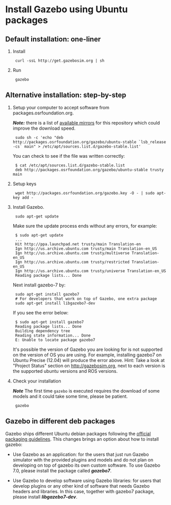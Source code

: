 # Install Gazebo using Ubuntu packages

## Default installation: one-liner

1. Install

        curl -ssL http://get.gazebosim.org | sh

2. Run

        gazebo

## Alternative installation: step-by-step

1. Setup your computer to accept software from packages.osrfoundation.org.

    ***Note:*** there is a list of [available mirrors](https://bitbucket.org/osrf/gazebo/wiki/gazebo_mirrors) for this repository which could improve the download speed.

        sudo sh -c 'echo "deb http://packages.osrfoundation.org/gazebo/ubuntu-stable `lsb_release -cs` main" > /etc/apt/sources.list.d/gazebo-stable.list'

    You can check to see if the file was written correctly:
    
        $ cat /etc/apt/sources.list.d/gazebo-stable.list
        deb http://packages.osrfoundation.org/gazebo/ubuntu-stable trusty main

1. Setup keys

        wget http://packages.osrfoundation.org/gazebo.key -O - | sudo apt-key add -

1. Install Gazebo.

        sudo apt-get update

    Make sure the update process ends without any errors, for example:
  
        $ sudo apt-get update
        ...
        Hit http://ppa.launchpad.net trusty/main Translation-en            
        Ign http://us.archive.ubuntu.com trusty/main Translation-en_US
        Ign http://us.archive.ubuntu.com trusty/multiverse Translation-en_US
        Ign http://us.archive.ubuntu.com trusty/restricted Translation-en_US           
        Ign http://us.archive.ubuntu.com trusty/universe Translation-en_US             
        Reading package lists... Done   

    Next install gazebo-7 by:

        sudo apt-get install gazebo7
        # For developers that work on top of Gazebo, one extra package
        sudo apt-get install libgazebo7-dev
        
    If you see the error below:
    
        $ sudo apt-get install gazebo7
        Reading package lists... Done
        Building dependency tree       
        Reading state information... Done
        E: Unable to locate package gazebo7
        
    It's possible the version of Gazebo you are looking for is not supported on the version of OS you are using.
    For example, installing gazebo7 on Ubuntu Precise (12.04) will produce the error above.
    Hint: Take a look at "Project Status" section on http://gazebosim.org, next to each version is the supported ubuntu versions and ROS versions.


1. Check your installation

    ***Note*** The first time `gazebo` is executed requires the download of some models and it could take some time, please be patient.

        gazebo

## Gazebo in different deb packages

Gazebo ships different Ubuntu debian packages following the [official packaging
guidelines](https://www.debian.org/doc/manuals/maint-guide/). This changes
brings an option about how to install gazebo:

 * Use Gazebo as an application: for the users that just run Gazebo simulator
   with the provided plugins and models and do not plan on developing on top of
   gazebo its own custom software. To use Gazebo 7.0, please install the package
   called ***gazebo7***.

 * Use Gazebo to develop software using Gazebo libraries: for users that
   develop plugins or any other kind of software that needs Gazebo headers and
   libraries. In this case, together with gazebo7 package, please install
   ***libgazebo7-dev***.
